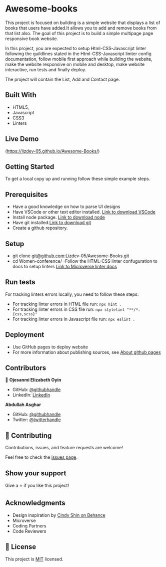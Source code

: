 # Awesome-books

This project is focused on building  is a simple website that displays a list of books that users have added.It allows you to add and remove books from that list also. The goal of this project is to build a simple multipage page responsive book website.


In this project, you are expected to setup Html-CSS-Javascript linter following the guildlines stated in the Html-CSS-Javascript limter config documentation, follow mobile first approach while building the website, make the website responsive on mobile and desktop, make website interactive, run tests and finally deploy.

The project will contain the List, Add and Contact page.

## Built With

- HTML5,
-  Javascript
- CSS3
- Linters

## Live Demo 
(https://lizdev-05.github.io/Awesome-Books/)

## Getting Started
To get a local copy up and running follow these simple example steps.

## Prerequisites
- Have a good knowledge on how to parse UI designs
- Have VSCode or other text editor installed. [Link to download VSCode](https://code.visualstudio.com/download)
- Install node package. [Link to download node](https://nodejs.org/en/download/)
- Have git installed.[Link to download git](https://git-scm.com/downloads)
- Create a github repository.

## Setup
- git clone git@github.com:Lizdev-05/Awesome-Books.git
- cd Women-conference/
-Follow the HTML-CSS linter confuguration to docs to setup linters [Link to Microverse linter docs](https://github.com/microverseinc/linters-config/tree/master/html-css-js)


## Run tests

For tracking linters errors locally, you need to follow these steps:
- For tracking linter errors in HTML file run:
`npx hint .`
- For tracking linter errors in CSS file run:
`npx stylelint "**/*.{css,scss}"`
- For tracking linter errors in Javascript file run:
`npx eslint .`

## Deployment

- Use GitHub pages to deploy website
- For more information about publishing sources, see [About github pages](https://pages.github.com/)

## Contributors

👤 **Ojesanmi Elizabeth Oyin**

- GitHub: [@githubhandle](https://github.com/Lizdev-05)
- LinkedIn: [LinkedIn](https://www.linkedin.com/in/elizabeth-oyinlade-ojesanmi-0702aa16a)


**Abdullah Asghar**
- GitHub: [@githubhandle](https://github.com/Abdullah2213565)
- Twitter: [@twitterhandle](https://twitter.com/dulakhan024)


## 🤝 Contributing

Contributions, issues, and feature requests are welcome!

Feel free to check the [issues page](../../issues/).

## Show your support

Give a ⭐️ if you like this project!

## Acknowledgments

- Design inspiration by [Cindy Shin on Behance](https://www.behance.net/gallery/29845175/CC-Global-Summit-2015)
- Microverse 
- Coding Partners
- Code Reviewers

## 📝 License

This project is [MIT](./MIT.md) licensed.
